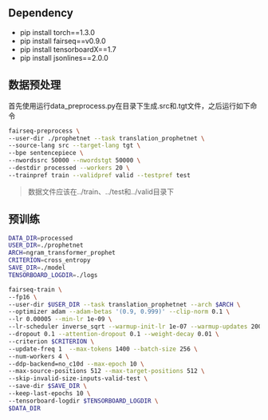## Dependency
- pip install torch==1.3.0  
- pip install fairseq==v0.9.0  
- pip install tensorboardX==1.7    
- pip install jsonlines==2.0.0

## 数据预处理

首先使用运行data_preprocess.py在目录下生成.src和.tgt文件，之后运行如下命令
```bash
fairseq-preprocess \
--user-dir ./prophetnet --task translation_prophetnet \
--source-lang src --target-lang tgt \
--bpe sentencepiece \
--nwordssrc 50000 --nwordstgt 50000 \
--destdir processed --workers 20 \
--trainpref train --validpref valid --testpref test
```
> 数据文件应该在../train、../test和../valid目录下

## 预训练
```bash
DATA_DIR=processed
USER_DIR=./prophetnet
ARCH=ngram_transformer_prophet
CRITERION=cross_entropy
SAVE_DIR=./model
TENSORBOARD_LOGDIR=./logs

fairseq-train \
--fp16 \
--user-dir $USER_DIR --task translation_prophetnet --arch $ARCH \
--optimizer adam --adam-betas '(0.9, 0.999)' --clip-norm 0.1 \
--lr 0.00005 --min-lr 1e-09 \
--lr-scheduler inverse_sqrt --warmup-init-lr 1e-07 --warmup-updates 2000 \
--dropout 0.1 --attention-dropout 0.1 --weight-decay 0.01 \
--criterion $CRITERION \
--update-freq 1  --max-tokens 1400 --batch-size 256 \
--num-workers 4 \
--ddp-backend=no_c10d --max-epoch 10 \
--max-source-positions 512 --max-target-positions 512 \
--skip-invalid-size-inputs-valid-test \
--save-dir $SAVE_DIR \
--keep-last-epochs 10 \
--tensorboard-logdir $TENSORBOARD_LOGDIR \
$DATA_DIR
```